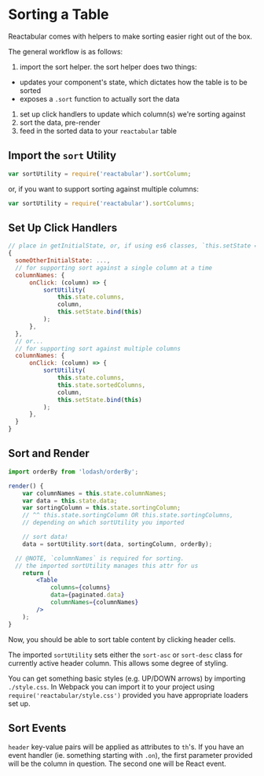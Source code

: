 # Sorting a Table

Reactabular comes with helpers to make sorting easier right out of the box.

The general workflow is as follows:

1. import the sort helper. the sort helper does two things:
  - updates your component's state, which dictates how the table is to be sorted
  - exposes a `.sort` function to actually sort the data
1. set up click handlers to update which column(s) we're sorting against
1. sort the data, pre-render
1. feed in the sorted data to your `reactabular` table

## Import the `sort` Utility

```js
var sortUtility = require('reactabular').sortColumn;
```

or, if you want to support sorting against multiple columns:

```js
var sortUtility = require('reactabular').sortColumns;
```

## Set Up Click Handlers

```js
// place in getInitialState, or, if using es6 classes, `this.setState = ...`
{
  someOtherInitialState: ...,
  // for supporting sort against a single column at a time
  columnNames: {
      onClick: (column) => {
          sortUtility(
              this.state.columns,
              column,
              this.setState.bind(this)
          );
      },
  },
  // or...
  // for supporting sort against multiple columns
  columnNames: {
      onClick: (column) => {
          sortUtility(
              this.state.columns,
              this.state.sortedColumns,
              column,
              this.setState.bind(this)
          );
      },
  }
}
```

## Sort and Render

```jsx
import orderBy from 'lodash/orderBy';

render() {
    var columnNames = this.state.columnNames;
    var data = this.state.data;
    var sortingColumn = this.state.sortingColumn;
    // ^^ this.state.sortingColumn OR this.state.sortingColumns,
    // depending on which sortUtility you imported

    // sort data!
    data = sortUtility.sort(data, sortingColumn, orderBy);

  // @NOTE, `columnNames` is required for sorting.
  // the imported sortUtility manages this attr for us
    return (
        <Table
            columns={columns}
            data={paginated.data}
            columnNames={columnNames}
        />
    );
}
```

Now, you should be able to sort table content by clicking header cells.

The imported `sortUtility` sets either the `sort-asc` or `sort-desc` class for currently active header column. This allows some degree of styling.

You can get something basic styles (e.g. UP/DOWN arrows) by importing `./style.css`. In Webpack you can import it to your project using `require('reactabular/style.css')` provided you have appropriate loaders set up.

## Sort Events

`header` key-value pairs will be applied as attributes to `th`'s. If you have an event handler (ie. something starting with `.on`), the first parameter provided will be the column in question. The second one will be React event.
